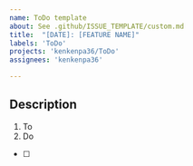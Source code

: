 ```yaml
---
name: ToDo template
about: See .github/ISSUE_TEMPLATE/custom.md
title:  "[DATE]: [FEATURE NAME]"
labels: 'ToDo'
projects: 'kenkenpa36/ToDo'
assignees: 'kenkenpa36'

---
```



## Description

1. To
2. Do

- [ ] 
